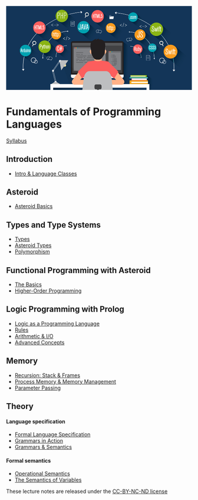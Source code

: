 <center>
<img src="image.jpeg">
</center>

# Fundamentals of Programming Languages

[Syllabus](docs/syllabus.pdf)

<!--
NOTES:
* do type stuff in C
* move grammar and implementation stuff to the end of the course with prolog semantics
* move functional programming after Asteroid types
* nice material on python gc: https://stackify.com/python-garbage-collection/
-->

## Introduction
* [Intro & Language Classes](notes/csc301-ln001.pdf)

## Asteroid
* [Asteroid Basics](notes/csc301-ln002.pdf)

## Types and Type Systems
* [Types](notes/csc301-ln003.pdf)
* [Asteroid Types](notes/csc301-ln004.pdf)
* [Polymorphism](notes/csc301-ln019.pdf)

## Functional Programming with Asteroid
* [The Basics](notes/csc301-ln013.pdf)
* [Higher-Order Programming](notes/csc301-ln014.pdf)

## Logic Programming with Prolog
* [Logic as a Programming Language](notes/csc301-ln020.pdf)
* [Rules](notes/csc301-ln021.pdf)
* [Arithmetic & I/O](notes/csc301-ln022.pdf)
* [Advanced Concepts](notes/csc301-ln023.pdf)

## Memory
* [Recursion: Stack & Frames](notes/csc301-ln016.pdf)
* [Process Memory & Memory Management](notes/csc301-ln017.pdf)
* [Parameter Passing](notes/csc301-ln018.pdf)

## Theory

#### Language specification
* [Formal Language Specification](notes/csc301-ln009.pdf)
* [Grammars in Action](notes/csc301-ln010.pdf)
* [Grammars & Semantics](notes/csc301-ln011.pdf)

#### Formal semantics
* [Operational Semantics](notes/csc301-ln024.pdf)
* [The Semantics of Variables](notes/csc301-ln025.pdf) 

These lecture notes are released under the [CC-BY-NC-ND license](https://creativecommons.org/licenses/by-nc-nd/3.0/us/legalcode)
